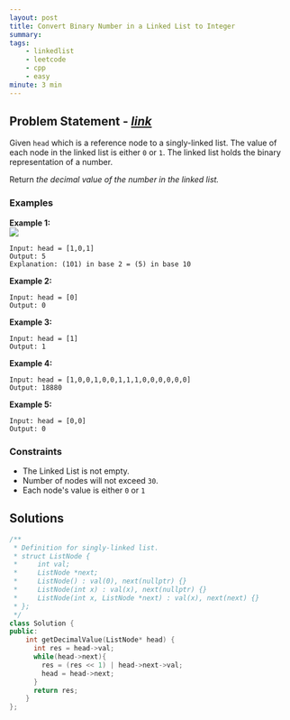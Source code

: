 ```yaml
---
layout: post
title: Convert Binary Number in a Linked List to Integer
summary:
tags:
    - linkedlist
    - leetcode
    - cpp
    - easy
minute: 3 min
---
```


## Problem Statement - [*link*](https://leetcode.com/problems/convert-binary-number-in-a-linked-list-to-integer)  

Given `head` which is a reference node to a singly-linked list. The value of each node in the linked list is either `0` or `1`. The linked list holds the binary representation of a number.

Return *the decimal value of the number in the linked list.*

### Examples

**Example 1:**  
<img src="https://assets.leetcode.com/uploads/2019/12/05/graph-1.png"> 
```
Input: head = [1,0,1]
Output: 5
Explanation: (101) in base 2 = (5) in base 10
```

**Example 2:**  
```
Input: head = [0]
Output: 0
```

**Example 3:**  
```
Input: head = [1]
Output: 1
```

**Example 4:**  
```
Input: head = [1,0,0,1,0,0,1,1,1,0,0,0,0,0,0]
Output: 18880
```

**Example 5:**  
```
Input: head = [0,0]
Output: 0
```

### Constraints
+ The Linked List is not empty.
+ Number of nodes will not exceed `30`.
+ Each node's value is either `0` or `1`


## Solutions

```cpp
/**
 * Definition for singly-linked list.
 * struct ListNode {
 *     int val;
 *     ListNode *next;
 *     ListNode() : val(0), next(nullptr) {}
 *     ListNode(int x) : val(x), next(nullptr) {}
 *     ListNode(int x, ListNode *next) : val(x), next(next) {}
 * };
 */
class Solution {
public:
    int getDecimalValue(ListNode* head) {
      int res = head->val;
      while(head->next){
        res = (res << 1) | head->next->val;
        head = head->next;
      }
      return res;
    }
};
```


